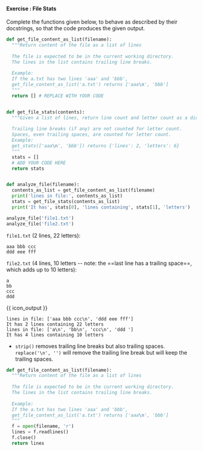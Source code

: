 #### Exercise : File Stats

Complete the functions given below, to behave as described by their docstrings, so that the code produces the given output.

```python
def get_file_content_as_list(filename):
  """Return content of the file as a list of lines
  
  The file is expected to be in the current working directory.
  The lines in the list contains trailing line breaks.
  
  Example:
  If the a.txt has two lines 'aaa' and 'bbb', 
  get_file_content_as_list('a.txt') returns ['aaa\n', 'bbb']
  """
  return [] # REPLACE WITH YOUR CODE


def get_file_stats(contents):
  """Given a list of lines, return line count and letter count as a dictionary
  
  Trailing line breaks (if any) are not counted for letter count.
  Spaces, even trailing spaces, are counted for letter count.
  Example:
  get_stats(['aaa\n', 'bbb']) returns {'lines': 2, 'letters': 6}
  """
  stats = []
  # ADD YOUR CODE HERE
  return stats


def analyze_file(filename):
  contents_as_list = get_file_content_as_list(filename)
  print('lines in file:', contents_as_list)
  stats = get_file_stats(contents_as_list)
  print('It has', stats[0], 'lines containing', stats[1], 'letters')

analyze_file('file1.txt')
analyze_file('file2.txt')
```

`file1.txt` (2 lines, 22 letters):
```
aaa bbb ccc
ddd eee fff
```

`file2.txt` (4 lines, 10 letters -- note: the ==last line has a trailing space==, which adds up to 10 letters):
```
a
bb
ccc
ddd 
```

{{ icon_output }}

```
lines in file: ['aaa bbb ccc\n', 'ddd eee fff']
It has 2 lines containing 22 letters
lines in file: ['a\n', 'bb\n', 'ccc\n', 'ddd ']
It has 4 lines containing 10 letters
```

<panel type="seamless" header="%%:bulb: Tips%%">

* `strip()` removes trailing line breaks but also trailing spaces. `replace('\n', '')` will remove the trailing line break but will keep the trailing spaces.

</panel>

<panel type="seamless" header="%%:fas-battery-quarter: Partial solution%%">

```python
def get_file_content_as_list(filename):
  """Return content of the file as a list of lines
  
  The file is expected to be in the current working directory.
  The lines in the list contains trailing line breaks.
  
  Example:
  If the a.txt has two lines 'aaa' and 'bbb', 
  get_file_content_as_list('a.txt') returns ['aaa\n', 'bbb']
  """
  f = open(filename, 'r')
  lines = f.readlines()
  f.close()
  return lines
```

</panel>